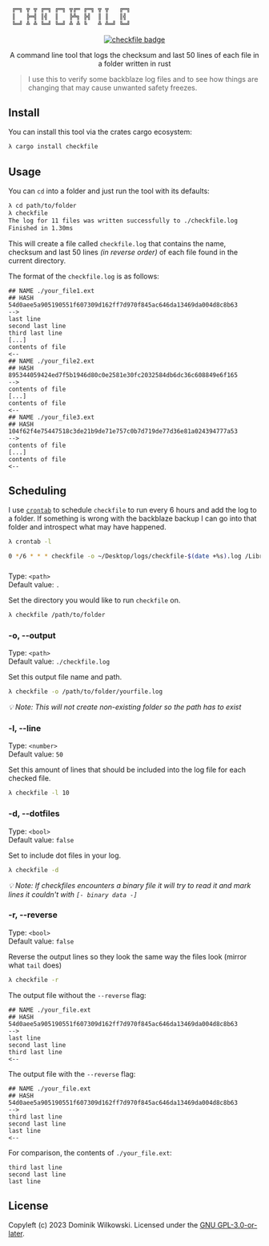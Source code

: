 ```sh
 ╔═╗ ╦ ╦ ╔═╗ ╔═╗ ╦╔═ ╔═╗ ╦ ╦   ╔═╗
 ║   ╠═╣ ║╣  ║   ╠╩╗ ╠╣  ║ ║   ║╣
 ╚═╝ ╩ ╩ ╚═╝ ╚═╝ ╩ ╩ ╚   ╩ ╩═╝ ╚═╝
```

<p align="center">
	<a href="https://crates.io/crates/checkfile"><img src="https://img.shields.io/crates/v/checkfile.svg" alt="checkfile badge"></a>
</p>

<p align="center">A command line tool that logs the checksum and last 50 lines of each file in a folder written in rust</p>

> I use this to verify some backblaze log files and to see how things are changing that may cause unwanted safety freezes.

## Install

You can install this tool via the crates cargo ecosystem:

```sh
λ cargo install checkfile
```

## Usage

You can `cd` into a folder and just run the tool with its defaults:

```sh
λ cd path/to/folder
λ checkfile
The log for 11 files was written successfully to ./checkfile.log
Finished in 1.30ms
```

This will create a file called `checkfile.log` that contains the name, checksum and last 50 lines _(in reverse order)_ of each file found in the current directory.

The format of the `checkfile.log` is as follows:

```
## NAME ./your_file1.ext
## HASH 54d0aee5a905190551f607309d162ff7d970f845ac646da13469da004d8c8b63
-->
last line
second last line
third last line
[...]
contents of file
<--
## NAME ./your_file2.ext
## HASH 895344059424ed7f5b1946d80c0e2581e30fc2032584db6dc36c608849e6f165
-->
contents of file
[...]
contents of file
<--
## NAME ./your_file3.ext
## HASH 104f62f4e75447518c3de21b9de71e757c0b7d719de77d36e81a024394777a53
-->
contents of file
[...]
contents of file
<--
```

## Scheduling

I use [`crontab`](https://www.man7.org/linux/man-pages/man5/crontab.5.html) to schedule `checkfile` to run every 6 hours and add the log to a folder.
If something is wrong with the backblaze backup I can go into that folder and introspect what may have happened.

```sh
λ crontab -l

0 */6 * * * checkfile -o ~/Desktop/logs/checkfile-$(date +%s).log /Library/Backblaze.bzpkg/bzdata/bzbackup/bzdatacenter >> ~/Desktop/logs/error.log 
```

### <PATH>
Type: `<path>`  
Default value: `.`

Set the directory you would like to run `checkfile` on.

```sh
λ checkfile /path/to/folder
```

### -o, --output <PATH>
Type: `<path>`  
Default value: `./checkfile.log`

Set this output file name and path.

```sh
λ checkfile -o /path/to/folder/yourfile.log
```

_💡 Note: This will not create non-existing folder so the path has to exist_

### -l, --line <NUMBER>
Type: `<number>`  
Default value: `50`

Set this amount of lines that should be included into the log file for each checked file.

```sh
λ checkfile -l 10
```

### -d, --dotfiles
Type: `<bool>`  
Default value: `false`

Set to include dot files in your log.

```sh
λ checkfile -d
```

_💡 Note: If checkfiles encounters a binary file it will try to read it and mark lines it couldn't with `[- binary data -]`_

### -r, --reverse
Type: `<bool>`  
Default value: `false`

Reverse the output lines so they look the same way the files look (mirror what `tail` does)

```sh
λ checkfile -r
```

The output file without the `--reverse` flag:

```
## NAME ./your_file.ext
## HASH 54d0aee5a905190551f607309d162ff7d970f845ac646da13469da004d8c8b63
-->
last line
second last line
third last line
<--
```

The output file with the `--reverse` flag:

```
## NAME ./your_file.ext
## HASH 54d0aee5a905190551f607309d162ff7d970f845ac646da13469da004d8c8b63
-->
third last line
second last line
last line
<--
```

For comparison, the contents of `./your_file.ext`:

```
third last line
second last line
last line
```

## License
Copyleft (c) 2023 Dominik Wilkowski.
Licensed under the [GNU GPL-3.0-or-later](https://github.com/dominikwilkowski/checkfile/blob/main/LICENSE).
